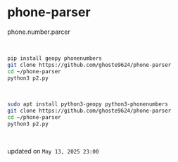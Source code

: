 # phone-parser
phone.number.parcer 

<br>

```bash
pip install geopy phonenumbers 
git clone https://github.com/ghoste9624/phone-parser
cd ~/phone-parser
python3 p2.py
```

<br>

```bash
sudo apt install python3-geopy python3-phonenumbers
git clone https://github.com/ghoste9624/phone-parser
cd ~/phone-parser
python3 p2.py
```

<br>

updated on 
``
May 13, 2025 23:00
``
